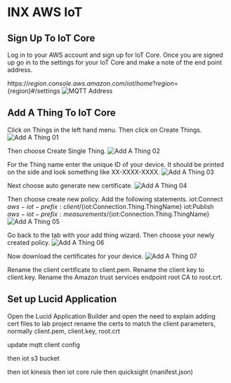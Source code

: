 # INX AWS IoT
## Sign Up To IoT Core
Log in to your AWS account and sign up for IoT Core. Once you are signed up go in to the settings for your IoT Core and make a note of the end point address.

https://${region}.console.aws.amazon.com/iot/home?region=${region}#/settings
![MQTT Address](screenshot01IoTCoreAddress.png)

## Add A Thing To IoT Core
Click on Things in the left hand menu. Then click on Create Things.
![Add A Thing 01](screenshot02IotCoreAddThing01.png)

Then choose Create Single Thing.
![Add A Thing 02](screenshot03IotCoreAddThing02.png)

For the Thing name enter the unique ID of your device. It should be printed on the side and look something like XX-XXXX-XXXX.
![Add A Thing 03](screenshot04IotCoreAddThing03.png)

Next choose auto generate new certificate.
![Add A Thing 04](screenshot05IotCoreAddThing04.png)

Then choose create new policy. Add the following statements.
iot:Connect
${aws-iot-prefix}:client/${iot:Connection.Thing.ThingName}
iot:Publish
${aws-iot-prefix}:measurements/${iot:Connection.Thing.ThingName}
![Add A Thing 05](screenshot06IotCoreAddThing05.png)

Go back to the tab with your add thing wizard. Then choose your newly created policy.
![Add A Thing 06](screenshot07IotCoreAddThing06.png)

Now download the certificates for your device.
![Add A Thing 07](screenshot08IotCoreAddThing07.png)

Rename the client certificate to client.pem. Rename the client key to client.key. Rename the Amazon trust services endpoint root CA to root.crt.

## Set up Lucid Application
Open the Lucid Application Builder and open the 
need to explain adding cert files to lab project
rename the certs to match the client parameters, normally client.pem, client.key, root.crt

update mqtt client config

then iot s3 bucket

then iot kinesis
then iot core rule
then quicksight (manifest.json)